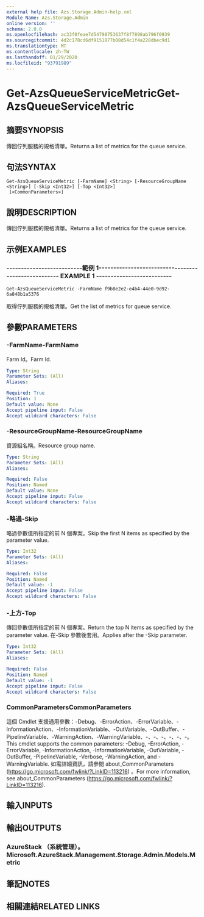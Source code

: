 ```yaml
---
external help file: Azs.Storage.Admin-help.xml
Module Name: Azs.Storage.Admin
online version: ''
schema: 2.0.0
ms.openlocfilehash: ac33f0feae7d54798753637f8f7898ab796f0939
ms.sourcegitcommit: 4d2c178cd6df9151877b08d54c1f4a228dbec9d1
ms.translationtype: MT
ms.contentlocale: zh-TW
ms.lasthandoff: 01/29/2020
ms.locfileid: "93791989"
---
```

# <span data-ttu-id="0bd9d-101">Get-AzsQueueServiceMetric</span><span class="sxs-lookup"><span data-stu-id="0bd9d-101">Get-AzsQueueServiceMetric</span></span>

## <span data-ttu-id="0bd9d-102">摘要</span><span class="sxs-lookup"><span data-stu-id="0bd9d-102">SYNOPSIS</span></span>
<span data-ttu-id="0bd9d-103">傳回佇列服務的規格清單。</span><span class="sxs-lookup"><span data-stu-id="0bd9d-103">Returns a list of metrics for the queue service.</span></span>

## <span data-ttu-id="0bd9d-104">句法</span><span class="sxs-lookup"><span data-stu-id="0bd9d-104">SYNTAX</span></span>

```
Get-AzsQueueServiceMetric [-FarmName] <String> [-ResourceGroupName <String>] [-Skip <Int32>] [-Top <Int32>]
 [<CommonParameters>]
```

## <span data-ttu-id="0bd9d-105">說明</span><span class="sxs-lookup"><span data-stu-id="0bd9d-105">DESCRIPTION</span></span>
<span data-ttu-id="0bd9d-106">傳回佇列服務的規格清單。</span><span class="sxs-lookup"><span data-stu-id="0bd9d-106">Returns a list of metrics for the queue service.</span></span>

## <span data-ttu-id="0bd9d-107">示例</span><span class="sxs-lookup"><span data-stu-id="0bd9d-107">EXAMPLES</span></span>

### <span data-ttu-id="0bd9d-108">--------------------------範例 1--------------------------</span><span class="sxs-lookup"><span data-stu-id="0bd9d-108">-------------------------- EXAMPLE 1 --------------------------</span></span>
```
Get-AzsQueueServiceMetric -FarmName f9b8e2e2-e4b4-44e0-9d92-6a848b1a5376
```

<span data-ttu-id="0bd9d-109">取得佇列服務的規格清單。</span><span class="sxs-lookup"><span data-stu-id="0bd9d-109">Get the list of metrics for queue service.</span></span>

## <span data-ttu-id="0bd9d-110">參數</span><span class="sxs-lookup"><span data-stu-id="0bd9d-110">PARAMETERS</span></span>

### <span data-ttu-id="0bd9d-111">-FarmName</span><span class="sxs-lookup"><span data-stu-id="0bd9d-111">-FarmName</span></span>
<span data-ttu-id="0bd9d-112">Farm Id。</span><span class="sxs-lookup"><span data-stu-id="0bd9d-112">Farm Id.</span></span>

```yaml
Type: String
Parameter Sets: (All)
Aliases: 

Required: True
Position: 1
Default value: None
Accept pipeline input: False
Accept wildcard characters: False
```

### <span data-ttu-id="0bd9d-113">-ResourceGroupName</span><span class="sxs-lookup"><span data-stu-id="0bd9d-113">-ResourceGroupName</span></span>
<span data-ttu-id="0bd9d-114">資源組名稱。</span><span class="sxs-lookup"><span data-stu-id="0bd9d-114">Resource group name.</span></span>

```yaml
Type: String
Parameter Sets: (All)
Aliases: 

Required: False
Position: Named
Default value: None
Accept pipeline input: False
Accept wildcard characters: False
```

### <span data-ttu-id="0bd9d-115">-略過</span><span class="sxs-lookup"><span data-stu-id="0bd9d-115">-Skip</span></span>
<span data-ttu-id="0bd9d-116">略過參數值所指定的前 N 個專案。</span><span class="sxs-lookup"><span data-stu-id="0bd9d-116">Skip the first N items as specified by the parameter value.</span></span>

```yaml
Type: Int32
Parameter Sets: (All)
Aliases: 

Required: False
Position: Named
Default value: -1
Accept pipeline input: False
Accept wildcard characters: False
```

### <span data-ttu-id="0bd9d-117">-上方</span><span class="sxs-lookup"><span data-stu-id="0bd9d-117">-Top</span></span>
<span data-ttu-id="0bd9d-118">傳回參數值所指定的前 N 個專案。</span><span class="sxs-lookup"><span data-stu-id="0bd9d-118">Return the top N items as specified by the parameter value.</span></span>
<span data-ttu-id="0bd9d-119">在-Skip 參數後套用。</span><span class="sxs-lookup"><span data-stu-id="0bd9d-119">Applies after the -Skip parameter.</span></span>

```yaml
Type: Int32
Parameter Sets: (All)
Aliases: 

Required: False
Position: Named
Default value: -1
Accept pipeline input: False
Accept wildcard characters: False
```

### <span data-ttu-id="0bd9d-120">CommonParameters</span><span class="sxs-lookup"><span data-stu-id="0bd9d-120">CommonParameters</span></span>
<span data-ttu-id="0bd9d-121">這個 Cmdlet 支援通用參數：-Debug、-ErrorAction、-ErrorVariable、-InformationAction、-InformationVariable、-OutVariable、-OutBuffer、-PipelineVariable、-WarningAction、-WarningVariable、-、-、-、-、-、-。</span><span class="sxs-lookup"><span data-stu-id="0bd9d-121">This cmdlet supports the common parameters: -Debug, -ErrorAction, -ErrorVariable, -InformationAction, -InformationVariable, -OutVariable, -OutBuffer, -PipelineVariable, -Verbose, -WarningAction, and -WarningVariable.</span></span> <span data-ttu-id="0bd9d-122">如需詳細資訊，請參閱 about_CommonParameters (https://go.microsoft.com/fwlink/?LinkID=113216) 。</span><span class="sxs-lookup"><span data-stu-id="0bd9d-122">For more information, see about_CommonParameters (https://go.microsoft.com/fwlink/?LinkID=113216).</span></span>

## <span data-ttu-id="0bd9d-123">輸入</span><span class="sxs-lookup"><span data-stu-id="0bd9d-123">INPUTS</span></span>

## <span data-ttu-id="0bd9d-124">輸出</span><span class="sxs-lookup"><span data-stu-id="0bd9d-124">OUTPUTS</span></span>

### <span data-ttu-id="0bd9d-125">AzureStack （系統管理）。</span><span class="sxs-lookup"><span data-stu-id="0bd9d-125">Microsoft.AzureStack.Management.Storage.Admin.Models.Metric</span></span>

## <span data-ttu-id="0bd9d-126">筆記</span><span class="sxs-lookup"><span data-stu-id="0bd9d-126">NOTES</span></span>

## <span data-ttu-id="0bd9d-127">相關連結</span><span class="sxs-lookup"><span data-stu-id="0bd9d-127">RELATED LINKS</span></span>

